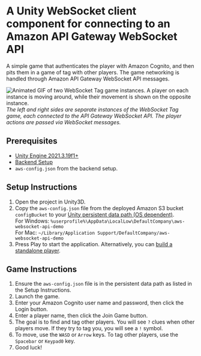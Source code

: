 # A Unity WebSocket client component for connecting to an Amazon API Gateway WebSocket API

A simple game that authenticates the player with Amazon Cognito, and then pits them in a game of tag with other players. The game networking is handled through Amazon API Gateway WebSocket API messages.

<img src="../../docs/img/WebSocket-Tag-low.gif?raw=true" alt="Animated GIF of two WebSocket Tag game instances. A player on each instance is moving around, while their movement is shown on the opposite instance."> <br />
*The left and right sides are separate instances of the WebSocket Tag game, each connected to the API Gateway WebSocket API. The player actions are passed via WebSocket messages.*

## Prerequisites
* [Unity Engine 2021.3.19f1+](https://unity.com/download)
* [Backend Setup](../../AWS_CDK/README.md)
* `aws-config.json` from the backend setup.

## Setup Instructions
1. Open the project in Unity3D.
2. Copy the `aws-config.json` file from the deployed Amazon S3 bucket `configBucket` to your [Unity persistent data path (OS dependent)](https://docs.unity3d.com/ScriptReference/Application-persistentDataPath.html).<br />
For Windows: ```%userprofile%\AppData\LocalLow\DefaultCompany\aws-websocket-api-demo``` <br />
For Mac: ```~/Library/Application Support/DefaultCompany/aws-websocket-api-demo```
3. Press Play to start the application. Alternatively, you can [build a standalone player](https://docs.unity3d.com/Manual/BuildSettings.html).

## Game Instructions
1. Ensure the `aws-config.json` file is in the persistent data path as listed in the Setup Instructions.
2. Launch the game.
3. Enter your Amazon Cognito user name and password, then click the Login button.
4. Enter a player name, then click the Join Game button.
5. The goal is to find and tag other players. You will see `?` clues when other players move. If they try to tag you, you will see a `!` symbol.
6. To move, use the `WASD` or `Arrow` keys. To tag other players, use the `Spacebar` or `Keypad0` key.
7. Good luck!
